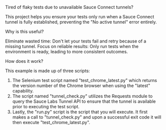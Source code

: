 Tired of flaky tests due to unavailable Sauce Connect tunnels?

This project helps you ensure your tests only run when a Sauce Connect tunnel is fully established, preventing the "No active tunnel" error entirely.

Why is this useful?

Eliminate wasted time: Don't let your tests fail and retry because of a missing tunnel.
Focus on reliable results: Only run tests when the environment is ready, leading to more consistent outcomes.

How does it work?

This example is made up of three scripts:
1. The Selenium test script named "test_chrome_latest.py" which returns the version number of the Chrome browser when using the "latest" capability.
2. The script named "tunnel_check.py" utilizes the Requests module to query the Sauce Labs Tunnel API to ensure that the tunnel is available prior to executing the test script.
3. Lastly, the "run.py" script is the script that you will execute. It first makes a call to "tunnel_check.py" and upon a successful exit code it will then execute "test_chrome_latest.py".


